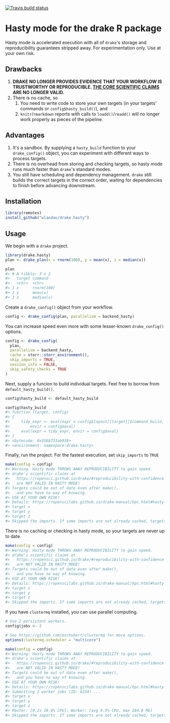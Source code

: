 
[![Travis build status](https://travis-ci.org/wlandau/drake.hasty.svg?branch=master)](https://travis-ci.org/wlandau/drake.hasty)

<!-- README.md is generated from README.Rmd. Please edit that file -->
Hasty mode for the drake R package
==================================

Hasty mode is accelerated execution with all of `drake`'s storage and reproducibility guarantees stripped away. For experimentation only. Use at your own risk.

Drawbacks
---------

1.  **DRAKE NO LONGER PROVIDES EVIDENCE THAT YOUR WORKFLOW IS TRUSTWORTHY OR REPRODUCIBLE. [THE CORE SCIENTIFIC CLAIMS](https://github.com/ropensci/drake#reproducibility-with-confidence) ARE NO LONGER VALID.**
2.  There is no cache, so
    1.  You need to write code to store your own targets (in your targets' commands or `config$hasty_build()`), and
    2.  `knitr`/`rmarkdown` reports with calls to `loadd()`/`readd()` will no longer work properly as pieces of the pipeline.

Advantages
----------

1.  It's a sandbox. By supplying a `hasty_build` function to your `drake_config()` object, you can experiment with different ways to process targets.
2.  There is no overhead from storing and checking targets, so hasty mode runs much faster than `drake`'s standard modes.
3.  You still have scheduling and dependency management. `drake` still builds the correct targets in the correct order, waiting for dependencies to finish before advancing downstream.

Installation
------------

``` r
library(remotes)
install_github("wlandau/drake.hasty")
```

Usage
-----

We begin with a `drake` project.

``` r
library(drake.hasty)
plan <- drake_plan(x = rnorm(100), y = mean(x), z = median(x))

plan
#> # A tibble: 3 x 2
#>   target command   
#>   <chr>  <chr>     
#> 1 x      rnorm(100)
#> 2 y      mean(x)   
#> 3 z      median(x)
```

Create a `drake_config()` object from your workflow.

``` r
config <- drake_config(plan, parallelism = backend_hasty)
```

You can increase speed even more with some lesser-known `drake_config()` options.

``` r
config <- drake_config(
  plan,
  parallelism = backend_hasty,
  cache = storr::storr_environment(),
  skip_imports = TRUE,
  session_info = FALSE,
  skip_safety_checks = TRUE
)
```

Next, supply a funcion to build individual targets. Feel free to borrow from `default_hasty_build()`.

``` r
config$hasty_build <- default_hasty_build

config$hasty_build
#> function (target, config) 
#> {
#>     tidy_expr <- eval(expr = config$layout[[target]]$command_build, 
#>         envir = config$eval)
#>     eval(expr = tidy_expr, envir = config$eval)
#> }
#> <bytecode: 0x556b733ab938>
#> <environment: namespace:drake.hasty>
```

Finally, run the project. For the fastest execution, set `skip_imports` to `TRUE`

``` r
make(config = config)
#> Warning: Hasty mode THROWS AWAY REPRODUCIBILITY to gain speed.
#> drake's scientific claims at
#>   https://ropensci.github.io/drake/#reproducibility-with-confidence
#>   are NOT VALID IN HASTY MODE!
#> Targets could be out of date even after make(),
#>   and you have no way of knowing.
#> USE AT YOUR OWN RISK!
#> Details: https://ropenscilabs.github.io/drake-manual/hpc.html#hasty-mode
#> target x
#> target y
#> target z
#> Skipped the imports. If some imports are not already cached, targets could be out of date.
```

There is no caching or checking in hasty mode, so your targets are never up to date.

``` r
make(config = config)
#> Warning: Hasty mode THROWS AWAY REPRODUCIBILITY to gain speed.
#> drake's scientific claims at
#>   https://ropensci.github.io/drake/#reproducibility-with-confidence
#>   are NOT VALID IN HASTY MODE!
#> Targets could be out of date even after make(),
#>   and you have no way of knowing.
#> USE AT YOUR OWN RISK!
#> Details: https://ropenscilabs.github.io/drake-manual/hpc.html#hasty-mode
#> target x
#> target y
#> target z
#> Skipped the imports. If some imports are not already cached, targets could be out of date.
```

If you have `clustermq` installed, you can use parallel computing.

``` r
# Use 2 persistent workers.
config$jobs <- 2

# See https://github.com/mschubert/clustermq for more options.
options(clustermq.scheduler = "multicore")

make(config = config)
#> Warning: Hasty mode THROWS AWAY REPRODUCIBILITY to gain speed.
#> drake's scientific claims at
#>   https://ropensci.github.io/drake/#reproducibility-with-confidence
#>   are NOT VALID IN HASTY MODE!
#> Targets could be out of date even after make(),
#>   and you have no way of knowing.
#> USE AT YOUR OWN RISK!
#> Details: https://ropenscilabs.github.io/drake-manual/hpc.html#hasty-mode
#> Submitting 2 worker jobs (ID: 6234) ...
#> target x
#> target y
#> target z
#> Master: [0.2s 18.6% CPU]; Worker: [avg 6.5% CPU, max 284.8 Mb]
#> Skipped the imports. If some imports are not already cached, targets could be out of date.
```
